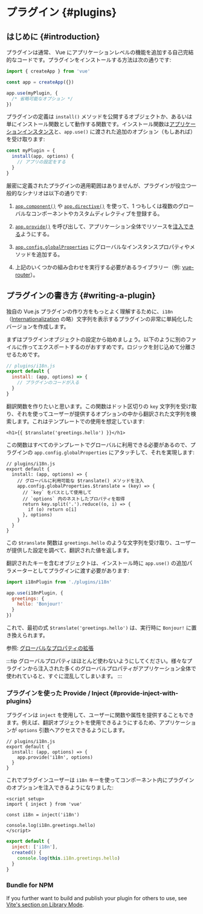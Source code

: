 ﻿# プラグイン {#plugins}

## はじめに {#introduction}

プラグインは通常、 Vue にアプリケーションレベルの機能を追加する自己完結的なコードです。プラグインをインストールする方法は次の通りです:

```js
import { createApp } from 'vue'

const app = createApp({})

app.use(myPlugin, {
  /* 省略可能なオプション */
})
```

プラグインの定義は `install()` メソッドを公開するオブジェクトか、あるいは単にインストール関数として動作する関数です。インストール関数は[アプリケーションインスタンス](/api/application)と、`app.use()` に渡された追加のオプション（もしあれば）を受け取ります:

```js
const myPlugin = {
  install(app, options) {
    // アプリの設定をする
  }
}
```

厳密に定義されたプラグインの適用範囲はありませんが、プラグインが役立つ一般的なシナリオは以下の通りです:

1. [`app.component()`](/api/application#app-component) や [`app.directive()`](/api/application#app-directive) を使って、1 つもしくは複数のグローバルなコンポーネントやカスタムディレクティブを登録する。

2. [`app.provide()`](/api/application#app-provide) を呼び出して、アプリケーション全体でリソースを[注入できる](/guide/components/provide-inject)ようにする。

3. [`app.config.globalProperties`](/api/application#app-config-globalproperties) にグローバルなインスタンスプロパティやメソッドを追加する。

4. 上記のいくつかの組み合わせを実行する必要があるライブラリー（例: [vue-router](https://github.com/vuejs/vue-router-next)）。

## プラグインの書き方 {#writing-a-plugin}

独自の Vue.js プラグインの作り方をもっとよく理解するために、`i18n`（[Internationalization](https://ja.wikipedia.org/wiki/%E5%9B%BD%E9%9A%9B%E5%8C%96%E3%81%A8%E5%9C%B0%E5%9F%9F%E5%8C%96) の略）文字列を表示するプラグインの非常に単純化したバージョンを作成します。

まずはプラグインオブジェクトの設定から始めましょう。以下のように別のファイルに作ってエクスポートするのがおすすめです。ロジックを封じ込めて分離させるためです。

```js
// plugins/i18n.js
export default {
  install: (app, options) => {
    // プラグインのコードが入る
  }
}
```

翻訳関数を作りたいと思います。この関数はドット区切りの `key` 文字列を受け取り、それを使ってユーザーが提供するオプションの中から翻訳された文字列を検索します。これはテンプレートでの使用を想定しています:

```vue-html
<h1>{{ $translate('greetings.hello') }}</h1>
```

この関数はすべてのテンプレートでグローバルに利用できる必要があるので、プラグインの `app.config.globalProperties` にアタッチして、それを実現します:

```js{4-11}
// plugins/i18n.js
export default {
  install: (app, options) => {
    // グローバルに利用可能な $translate() メソッドを注入
    app.config.globalProperties.$translate = (key) => {
      // `key` をパスとして使用して
      // `options` 内のネストしたプロパティを取得
      return key.split('.').reduce((o, i) => {
        if (o) return o[i]
      }, options)
    }
  }
}
```

この `$translate` 関数は `greetings.hello` のような文字列を受け取り、ユーザーが提供した設定を調べて、翻訳された値を返します。

翻訳されたキーを含むオブジェクトは、インストール時に `app.use()` の追加パラメーターとしてプラグインに渡す必要があります:

```js
import i18nPlugin from './plugins/i18n'

app.use(i18nPlugin, {
  greetings: {
    hello: 'Bonjour!'
  }
})
```

これで、最初の式 `$translate('greetings.hello')` は、実行時に `Bonjour!` に置き換えられます。

参照: [グローバルなプロパティの拡張](/guide/typescript/options-api#augmenting-global-properties) <sup class="vt-badge ts" />

:::tip
グローバルプロパティはほとんど使わないようにしてください。様々なプラグインから注入された多くのグローバルプロパティがアプリケーション全体で使われていると、すぐに混乱してしまいます。
:::

### プラグインを使った Provide / Inject {#provide-inject-with-plugins}

プラグインは `inject` を使用して、ユーザーに関数や属性を提供することもできます。例えば、翻訳オブジェクトを使用できるようにするため、アプリケーションが `options` 引数へアクセスできるようにします。

```js{10}
// plugins/i18n.js
export default {
  install: (app, options) => {
    app.provide('i18n', options)
  }
}
```

これでプラグインユーザーは `i18n` キーを使ってコンポーネント内にプラグインのオプションを注入できるようになりました:

<div class="composition-api">

```vue
<script setup>
import { inject } from 'vue'

const i18n = inject('i18n')

console.log(i18n.greetings.hello)
</script>
```

</div>
<div class="options-api">

```js
export default {
  inject: ['i18n'],
  created() {
    console.log(this.i18n.greetings.hello)
  }
}
```

</div>

### Bundle for NPM

If you further want to build and publish your plugin for others to use, see [Vite's section on Library Mode](https://vitejs.dev/guide/build.html#library-mode).
